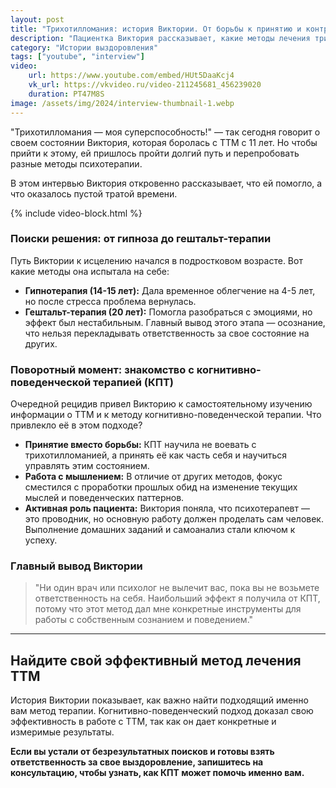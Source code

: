 ```yaml
---
layout: post
title: "Трихотилломания: история Виктории. От борьбы к принятию и контролю."
description: "Пациентка Виктория рассказывает, какие методы лечения трихотилломании она пробовала за 20 лет: гипнотерапия, гештальт-терапия и КПТ. Узнайте, что оказалось самым эффективным."
category: "Истории выздоровления"
tags: ["youtube", "interview"]
video:
    url: https://www.youtube.com/embed/HUt5DaaKcj4
    vk_url: https://vkvideo.ru/video-211245681_456239020
    duration: PT47M8S
image: /assets/img/2024/interview-thumbnail-1.webp
---
```


"Трихотилломания — моя суперспособность!" — так сегодня говорит о своем состоянии Виктория, которая боролась с ТТМ с 11 лет. Но чтобы прийти к этому, ей пришлось пройти долгий путь и перепробовать разные методы психотерапии.

В этом интервью Виктория откровенно рассказывает, что ей помогло, а что оказалось пустой тратой времени.

{% include video-block.html %}

### Поиски решения: от гипноза до гештальт-терапии

Путь Виктории к исцелению начался в подростковом возрасте. Вот какие методы она испытала на себе:

* **Гипнотерапия (14-15 лет):** Дала временное облегчение на 4-5 лет, но после стресса проблема вернулась.
* **Гештальт-терапия (20 лет):** Помогла разобраться с эмоциями, но эффект был нестабильным. Главный вывод этого этапа — осознание, что нельзя перекладывать ответственность за свое состояние на других.

### Поворотный момент: знакомство с когнитивно-поведенческой терапией (КПТ)

Очередной рецидив привел Викторию к самостоятельному изучению информации о ТТМ и к методу когнитивно-поведенческой терапии. Что привлекло её в этом подходе?

* **Принятие вместо борьбы:** КПТ научила не воевать с трихотилломанией, а принять её как часть себя и научиться управлять этим состоянием.
* **Работа с мышлением:** В отличие от других методов, фокус сместился с проработки прошлых обид на изменение текущих мыслей и поведенческих паттернов.
* **Активная роль пациента:** Виктория поняла, что психотерапевт — это проводник, но основную работу должен проделать сам человек. Выполнение домашних заданий и самоанализ стали ключом к успеху.

### Главный вывод Виктории

> "Ни один врач или психолог не вылечит вас, пока вы не возьмете ответственность на себя. Наибольший эффект я получила от КПТ, потому что этот метод дал мне конкретные инструменты для работы с собственным сознанием и поведением."

---

## Найдите свой эффективный метод лечения ТТМ

История Виктории показывает, как важно найти подходящий именно вам метод терапии. Когнитивно-поведенческий подход доказал свою эффективность в работе с ТТМ, так как он дает конкретные и измеримые результаты.

**Если вы устали от безрезультатных поисков и готовы взять ответственность за свое выздоровление, запишитесь на консультацию, чтобы узнать, как КПТ может помочь именно вам.**











